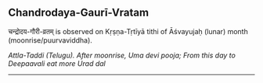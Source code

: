 ## Chandrodaya-Gaurī-Vratam
चन्द्रोदय-गौरी-व्रतम् is observed on Kṛṣṇa-Tṛtīyā tithi of Āśvayujaḥ (lunar) month (moonrise/puurvaviddha).

_Attla-Taddi (Telugu). After moonrise, Uma devi pooja; From this day to Deepaavali eat more Urad dal_

---
